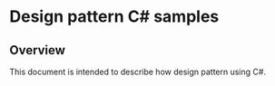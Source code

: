 # Design pattern C# samples

## Overview
This document is intended to describe how design pattern using C#.
